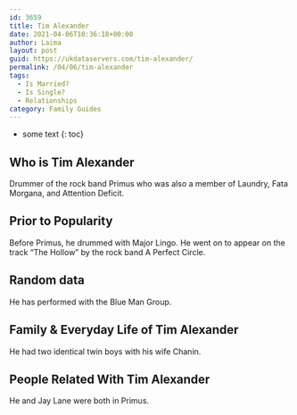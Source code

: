 ```yaml
---
id: 3659
title: Tim Alexander
date: 2021-04-06T10:36:18+00:00
author: Laima
layout: post
guid: https://ukdataservers.com/tim-alexander/
permalink: /04/06/tim-alexander
tags:
  - Is Married?
  - Is Single?
  - Relationships
category: Family Guides
---
```


* some text
{: toc}


## Who is Tim Alexander
                  
                  
                  
Drummer of the rock band Primus who was also a member of Laundry, Fata Morgana, and Attention Deficit.
                  
              
            
              
            
                
                
                
## Prior to Popularity
                  
                  
                  
Before Primus, he drummed with Major Lingo. He went on to appear on the track &#8220;The Hollow&#8221; by the rock band A Perfect Circle.
                  
              
            
              
            
                
                
                
## Random data
                  
                  
                  
He has performed with the Blue Man Group.
                  
              
            
              
            
                
                
                
## Family & Everyday Life of Tim Alexander
                  
                  
                  
He had two identical twin boys with his wife Chanin.
                  
              
            
              
            
                
                
                
## People Related With Tim Alexander
                  
                  
                  
He and Jay Lane were both in Primus.
                  
              
            
              
            
                
              
            
              
              
            
            
              
            
          
          
          